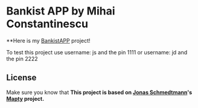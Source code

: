 # Bankist APP by Mihai Constantinescu

\*\*Here is my [BankistAPP](https://bankist-app-by-mihai.netlify.app) project!

To test this project use username: js and the pin 1111
                         or
                         username: jd and the pin 2222
 
## License

Make sure you know that **This project is based on [Jonas Schmedtmann](https://github.com/jonasschmedtmann)'s [Mapty](https://mapty.netlify.app/) project.**
